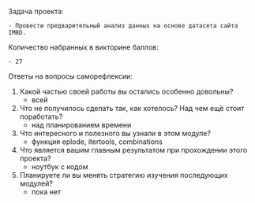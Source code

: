 Задача проекта:

    - Провести предварительный анализ данных на основе датасета сайта IMBD.

Количество набранных в викторине баллов:

    - 27
Ответы на вопросы саморефлексии:

1. Какой частью своей работы вы остались особенно довольны?
    - всей
2. Что не получилось сделать так, как хотелось? Над чем ещё стоит поработать?
    - над планированием времени
3. Что интересного и полезного вы узнали в этом модуле?
    - функция eplode, itertools, combinations
4. Что является вашим главным результатом при прохождении этого проекта?
    - ноутбук с кодом
5. Планируете ли вы менять стратегию изучения последующих модулей?
    - пока нет

